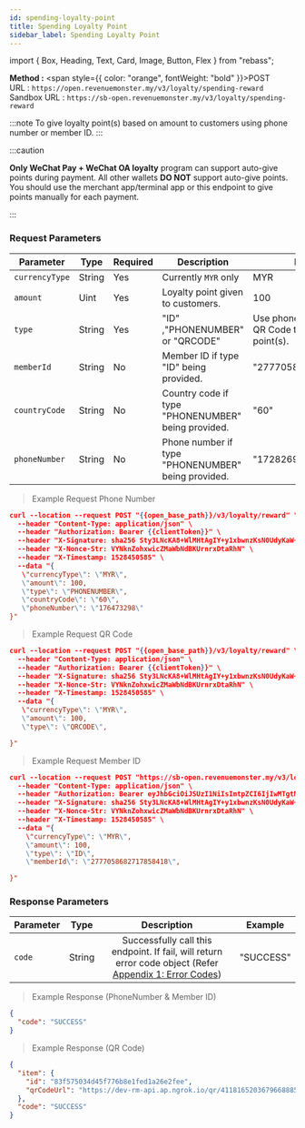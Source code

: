 ```yaml
---
id: spending-loyalty-point
title: Spending Loyalty Point
sidebar_label: Spending Loyalty Point
---
```


import { Box, Heading, Text, Card, Image, Button, Flex } from "rebass";

**Method :** <span style={{ color: "orange", fontWeight: "bold" }}>POST</span><br/>
URL : `https://open.revenuemonster.my/v3/loyalty/spending-reward`<br/>
Sandbox URL : `https://sb-open.revenuemonster.my/v3/loyalty/spending-reward`

:::note
To give loyalty point(s) based on amount to customers using phone number or member ID.
:::

:::caution

**Only WeChat Pay + WeChat OA loyalty** program can support auto-give points during payment. All other wallets **DO NOT** support auto-give points. You should use the merchant app/terminal app or this endpoint to give points manually for each payment.

:::

### Request Parameters

| Parameter      | Type   | Required | Description                                        | Example                                                    |
| -------------- | ------ | -------- | -------------------------------------------------- | ---------------------------------------------------------- |
| `currencyType` | String | Yes      | Currently `MYR` only                               | MYR                                                        |
| `amount`       | Uint   | Yes      | Loyalty point given to customers.                  | 100                                                        |
| `type`         | String | Yes      | "ID" ,"PHONENUMBER" or "QRCODE"                    | Use phone number , ID or QR Code to give loyalty point(s). |
| `memberId`     | String | No       | Member ID if type "ID" being provided.             | "2777058682717858418"                                      |
| `countryCode`  | String | No       | Country code if type "PHONENUMBER" being provided. | "60"                                                       |
| `phoneNumber`  | String | No       | Phone number if type "PHONENUMBER" being provided. | "172826990"                                                |

> Example Request Phone Number

```json
curl --location --request POST "{{open_base_path}}/v3/loyalty/reward" \
  --header "Content-Type: application/json" \
  --header "Authorization: Bearer {{clientToken}}" \
  --header "X-Signature: sha256 Sty3LNcKA8+WlMHtAgIY+y1xbwnzKsN0UdyKaW+yYIgcTkBAtF7G5Lx251qQITURJ4wiXPDODxhs1nFVmBBing==" \
  --header "X-Nonce-Str: VYNknZohxwicZMaWbNdBKUrnrxDtaRhN" \
  --header "X-Timestamp: 1528450585" \
  --data "{
   \"currencyType\": \"MYR\",
   \"amount\": 100,
   \"type\": \"PHONENUMBER\",
   \"countryCode\": \"60\",
   \"phoneNumber\": \"176473298\"
}"
```

> Example Request QR Code

```json
curl --location --request POST "{{open_base_path}}/v3/loyalty/reward" \
  --header "Content-Type: application/json" \
  --header "Authorization: Bearer {{clientToken}}" \
  --header "X-Signature: sha256 Sty3LNcKA8+WlMHtAgIY+y1xbwnzKsN0UdyKaW+yYIgcTkBAtF7G5Lx251qQITURJ4wiXPDODxhs1nFVmBBing==" \
  --header "X-Nonce-Str: VYNknZohxwicZMaWbNdBKUrnrxDtaRhN" \
  --header "X-Timestamp: 1528450585" \
  --data "{
   \"currencyType\": \"MYR\",
   \"amount\": 100,
   \"type\": \"QRCODE\",

}"
```

> Example Request Member ID

```json
curl --location --request POST "https://sb-open.revenuemonster.my/v3/loyalty/reward" \
  --header "Content-Type: application/json" \
  --header "Authorization: Bearer eyJhbGciOiJSUzI1NiIsImtpZCI6IjIwMTgtMDMtMTMiLCJ0eXAiOiJKV1QifQ.eyJhdWQiOlsiKiJdLCJleHAiOjE1MjE2MjkyNTYsImlhdCI6MTUyMTYyMjA1NywiaXNzIjoiaHR0cHM6Ly9zYi1vYXV0aC5yZXZlbnVlbW9uc3Rlci5teSIsImp0aSI6IkVod0tFRTlCZFhSb1FXTmpaWE56Vkc5clpXNFF5cmYza3EzTDY4QnoiLCJuYmYiOjE1MjE2MjIwNTcsInN1YiI6IkVoUUtDRTFsY21Ob1lXNTBFSlhWemQzd3JhcVRPUklRQ2dSVmMyVnlFSXlKcUl6dnlNUFZjUSJ9.dJknY9MZHLNrKx1p7gZxS0_oA3uXLWplDU1r1dpwxIbmdB6yw4tQBTXKlWArDfKLlBDn6v22_gT5Px7sdCMj7e5M9eRoJoMnoPnslgYpmJJ5kjqAbKU7dUxKb1OzFLrvmtSK9r-FRLVtMFHioWYpwgSvSPBgZ6lAYkUyDzH7aKadFYtQcBuJR0hlq2CXtP0mzbHOeu2q6giONf3E5-XqS8lLRtuHPAbJ7_YFwo0Oe2zc6h05IOocmx_NvBVPfDBnuygTU063h70Q987MYeGDV_Os4N6N_I4b-GoHprEPtmntB1RJPrFrY28hvvoUfDHXHZVXT1GlrsozrkWV4EjbTw" \
  --header "X-Signature: sha256 Sty3LNcKA8+WlMHtAgIY+y1xbwnzKsN0UdyKaW+yYIgcTkBAtF7G5Lx251qQITURJ4wiXPDODxhs1nFVmBBing==" \
  --header "X-Nonce-Str: VYNknZohxwicZMaWbNdBKUrnrxDtaRhN" \
  --header "X-Timestamp: 1528450585" \
  --data "{
    \"currencyType\": \"MYR\",
    \"amount\": 100,
    \"type\": \"ID\",
    \"memberId\": \"2777058682717858418\",

}"
```

### Response Parameters

| Parameter | Type   |                                                                           Description                                                                            | Example   |
| --------- | ------ | :--------------------------------------------------------------------------------------------------------------------------------------------------------------: | --------- |
| `code`    | String | Successfully call this endpoint. If fail, will return error code object (Refer [Appendix 1: Error Codes](https://doc.revenuemonster.my/#appendix-1-error-codes)) | "SUCCESS" |

> Example Response (PhoneNumber & Member ID)

```json
{
  "code": "SUCCESS"
}
```

> Example Response (QR Code)

```json
{
  "item": {
    "id": "83f575034d45f776b8e1fed1a26e2fee",
    "qrCodeUrl": "https://dev-rm-api.ap.ngrok.io/qr/4118165203679668885/loyalty/d3008719d04cab91c53eb0b5d8cc4ee6"
  },
  "code": "SUCCESS"
}
```
